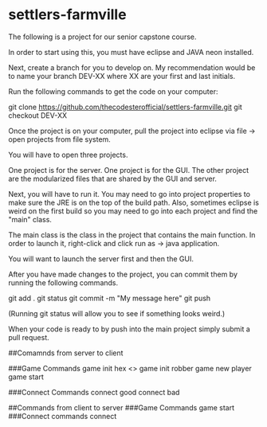 # settlers-farmville

The following is a project for our senior capstone course. 

In order to start using this, you must have eclipse and JAVA neon installed.

Next, create a branch for you to develop on. My recommendation would be to name your branch DEV-XX where XX are your first and last initials.

Run the following commands to get the code on your computer:

git clone https://github.com/thecodesterofficial/settlers-farmville.git
git checkout DEV-XX

Once the project is on your computer, pull the project into eclipse via file -> open projects from file system. 

You will have to open three projects.

One project is for the server. One project is for the GUI. The other project are the modularized files that are shared by the GUI and server. 

Next, you will have to run it. You may need to go into project properties to make sure the JRE is on the top of the build path. Also, sometimes eclipse is weird on the first build so you may need to go into each project and find the "main" class.

The main class is the class in the project that contains the main function. In order to launch it, right-click and click run as -> java application.

You will want to launch the server first and then the GUI.

After you have made changes to the project, you can commit them by running the following commands.

git add .
git status 
git commit -m "My message here"
git push

(Running git status will allow you to see if something looks weird.)

When your code is ready to by push into the main project simply submit a pull request. 

##Comamnds from server to client

###Game Commands
game init hex <>
game init robber <location>
game new player <username>
game start

###Connect Commands
connect good
connect bad <error>

##Commands from client to server
###Game Commands
game start
###Connect commands
connect <username>


